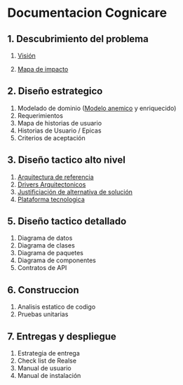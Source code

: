 # Documentacion Cognicare

## 1. Descubrimiento del problema
1. [Visión](https://github.com/federico1605/Documentacion_Cognicare/blob/e60c2a59e8f9cfa6a6924d60fc9de7e2513ce6c3/DescubrimientoProblema/1.1.%20Visi%C3%B3n.md)

2. [Mapa de impacto](https://github.com/federico1605/Documentacion_Cognicare/blob/e60c2a59e8f9cfa6a6924d60fc9de7e2513ce6c3/DescubrimientoProblema/1.2.%20Mapa%20de%20Impacto.md)
## 2. Diseño estrategico
1. Modelado de dominio ([Modelo anemico](https://github.com/federico1605/Documentacion_Cognicare/blob/7167742ae2b464e3e56c565941ef1ef2fba878c5/README.md) y enriquecido)
2. Requerimientos
3. Mapa de historias de usuario
4. Historias de Usuario / Epicas
5. Criterios de aceptación
## 3. Diseño tactico alto nivel
1. [Arquitectura de referencia](https://github.com/federico1605/Documentacion_Cognicare/blob/main/Dise%C3%B1oTacticoAltoNivel/ArquitecturaReferencia.md)
2. [Drivers Arquitectonicos](https://github.com/federico1605/Documentacion_Cognicare/blob/main/Dise%C3%B1oTacticoAltoNivel/ArquitecturaReferencia.md)
3. [Justificiación de alternativa de solución](https://github.com/federico1605/Documentacion_Cognicare/blob/main/Dise%C3%B1oTacticoAltoNivel/ArquitecturaReferencia.md)
4. [Plataforma tecnologica](https://github.com/federico1605/Documentacion_Cognicare/blob/main/Dise%C3%B1oTacticoAltoNivel/ArquitecturaReferencia.md)
## 5. Diseño tactico detallado
1. Diagrama de datos
2. Diagrama de clases
3. Diagrama de paquetes
4. Diagrama de componentes
5. Contratos de API
## 6. Construccion
1. Analisis estatico de codigo
2. Pruebas unitarias
## 7. Entregas y despliegue
1. Estrategia de entrega
2. Check list de Realse
3. Manual de usuario
4. Manual de instalación
